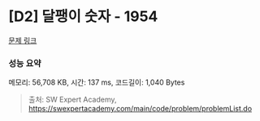 # [D2] 달팽이 숫자 - 1954 

[문제 링크](https://swexpertacademy.com/main/code/problem/problemDetail.do?contestProbId=AV5PobmqAPoDFAUq) 

### 성능 요약

메모리: 56,708 KB, 시간: 137 ms, 코드길이: 1,040 Bytes



> 출처: SW Expert Academy, https://swexpertacademy.com/main/code/problem/problemList.do